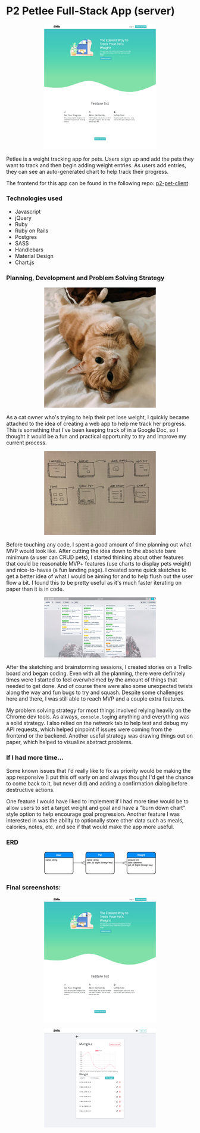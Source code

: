 # P2 Petlee Full-Stack App (server)

<p align="center">
  <img src="https://raw.githubusercontent.com/MGC3/p2-pet-server/master/documentation/screenshot-final-landing.png" width=300>
</p>

Petlee is a weight tracking app for pets. Users sign up and add the pets they want to track and then begin adding weight entries. As users add entries, they can see an auto-generated chart to help track their progress.

The frontend for this app can be found in the following repo: [p2-pet-client](https://github.com/MGC3/p2-pet-client)

### Technologies used

- Javascript
- jQuery
- Ruby
- Ruby on Rails
- Postgres
- SASS
- Handlebars
- Material Design
- Chart.js

### Planning, Development and Problem Solving Strategy

<p align="center">
  <img src="https://raw.githubusercontent.com/MGC3/p2-pet-server/master/documentation/mango.jpg" width=300>
</p>
As a cat owner who's trying to help their pet lose weight, I quickly became attached to the idea of creating a web app to help me track her progress. This is something that I've been keeping track of in a Google Doc, so I thought it would be a fun and practical opportunity to try and improve my current process.

<p align="center">
  <img src="https://raw.githubusercontent.com/MGC3/p2-pet-server/master/documentation/sketch-p2.jpg" width=300>
</p>

Before touching any code, I spent a good amount of time planning out what MVP would look like. After cutting the idea down to the absolute bare minimum (a user can CRUD pets), I started thinking about other features that could be reasonable MVP+ features (use charts to display pets weight) and nice-to-haves (a fun landing page). I created some quick sketches to get a better idea of what I would be aiming for and to help flush out the user flow a bit. I found this to be pretty useful as it's much faster iterating on paper than it is in code.

<p align="center">
  <img src="https://raw.githubusercontent.com/MGC3/p2-pet-server/master/documentation/trello-p2-initial.png" width=300>
</p>

After the sketching and brainstorming sessions, I created stories on a Trello board and began coding. Even with all the planning, there were definitely times were I started to feel overwhelmed by the amount of things that needed to get done. And of course there were also some unexpected twists along the way and fun bugs to try and squash. Despite some challenges here and there, I was still able to reach MVP and a couple extra features.

My problem solving strategy for most things involved relying heavily on the Chrome dev tools. As always, `console.log`ing anything and everything was a solid strategy. I also relied on the network tab to help test and debug my API requests, which helped pinpoint if issues were coming from the frontend or the backend. Another useful strategy was drawing things out on paper, which helped to visualize abstract problems.

### If I had more time...

Some known issues that I'd really like to fix as priority would be making the app responsive (I put this off early on and always thought I'd get the chance to come back to it, but never did) and adding a confirmation dialog before destructive actions.

One feature I would have liked to implement if I had more time would be to allow users to set a target weight and goal and have a "burn down chart" style option to help encourage goal progression. Another feature I was interested in was the ability to optionally store other data such as meals, calories, notes, etc. and see if that would make the app more useful.

### ERD

<p align="center">
  <img src="https://raw.githubusercontent.com/MGC3/p2-pet-server/master/documentation/erd-p2-mvp.png" width=300>
</p>

### Final screenshots:

<p align="center">
  <img src="https://raw.githubusercontent.com/MGC3/p2-pet-server/master/documentation/screenshot-final-landing.png" width=300>
</p>

<p align="center">
<img src="https://raw.githubusercontent.com/MGC3/p2-pet-server/master/documentation/screenshot-final-pet-show.png" width=300>
</p>
